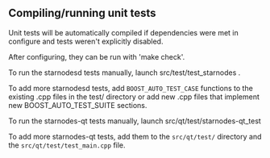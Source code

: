 Compiling/running unit tests
------------------------------------

Unit tests will be automatically compiled if dependencies were met in configure
and tests weren't explicitly disabled.

After configuring, they can be run with 'make check'.

To run the starnodesd tests manually, launch src/test/test_starnodes .

To add more starnodesd tests, add `BOOST_AUTO_TEST_CASE` functions to the existing
.cpp files in the test/ directory or add new .cpp files that
implement new BOOST_AUTO_TEST_SUITE sections.

To run the starnodes-qt tests manually, launch src/qt/test/starnodes-qt_test

To add more starnodes-qt tests, add them to the `src/qt/test/` directory and
the `src/qt/test/test_main.cpp` file.
